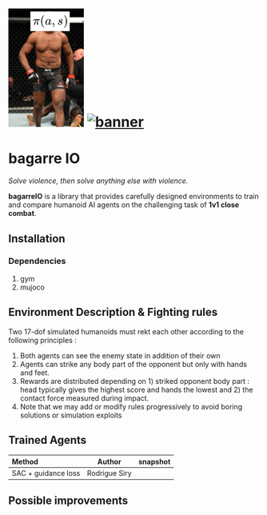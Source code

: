 <h1>
  <a href="#"><img alt="banner" src="miniature.jpg" width="30%"/></a> <a href="#"><img alt="banner" src="example_env.gif" width="60%"/></a>
</h1>

# bagarre IO

_Solve violence, then solve anything else with violence._

**bagarreIO** is a library that provides carefully designed environments to train and compare humanoid AI agents on the challenging task of **1v1 close combat**.

## Installation

### Dependencies
1. gym
2. mujoco

## Environment Description & Fighting rules

Two 17-dof simulated humanoids must rekt each other according to the following principles : 

1. Both agents can see the enemy state in addition of their own
2. Agents can strike any body part of the opponent but only with hands and feet.
3. Rewards are distributed depending on 1) striked opponent body part : head typically gives the highest score and hands the lowest and 2) the contact force measured during impact.
4. Note that we may add or modify rules progressively to avoid boring solutions or simulation exploits

## Trained Agents

| Method | Author | snapshot |
|:----|:---:   |:---:|
|SAC + guidance loss | Rodrigue Siry | |

## Possible improvements
